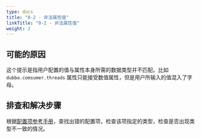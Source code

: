 ```yaml
---
type: docs
title: "0-2 - 非法属性值"
linkTitle: "0-2 - 非法属性值"
weight: 2
---
```


## 可能的原因
这个提示是指用户配置的值与属性本身所需的数据类型并不匹配。比如 `dubbo.comsumer.threads` 属性只能接受数值属性，但是用户所输入的值混入了字母。

## 排查和解决步骤
根据[配置项参考手册](../../../reference-manual/config/properties)，查找出错的配置项，检查该项指定的类型，检查是否出现类型不一致的情况。

<p style="margin-top: 3rem;"> </p>